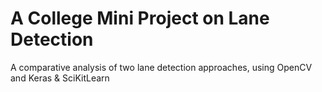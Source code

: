# A College Mini Project on Lane Detection
A comparative analysis of two lane detection approaches, using OpenCV and Keras & SciKitLearn

